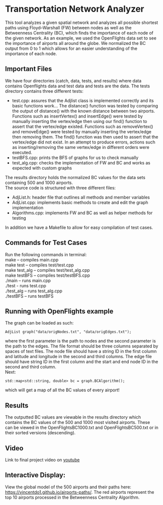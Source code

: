 # Transportation Network Analyzer
This tool analyzes a given spatial network and analyzes all possible shortest paths using Floyd–Warshall (FW) between nodes as well as the Betweenness Centrality (BC), which finds the importance of each node of the given network. As an example, we used the OpenFlights data set to see the importance of airports all around the globe. We normalized the BC output from 0 to 1 which allows for an easier understanding of the importance of each node.
## Important Files
We have four directories (catch, data, tests, and results) where data contains Openflights data and test data and tests are the data. The tests directory contains three different tests:
- test.cpp: assures that the Adjlist class is implemented correctly and its basic functions work... The distance() function was tested by comparing the output of distance() with the known distance between two airports. Functions such as insertVertex() and insertEdge() were tested by manually inserting the vertex/edge then using our find() function to assert that the vertex/edge existed. Functions such as removeVertex() and removeEdge() were tested by manually inserting the vertex/edge then removing them. The find() function was then used to assert that the vertex/edge did not exist. In an attempt to produce errors, actions such as inserting/removing the same vertex/edge in different orders were executed.
- testBFS.cpp: prints the BFS of graphs for us to check manually
- test_alg.cpp: checks the implementation of FW and BC and works as expected with custom graphs

The results directory holds the normalized BC values for the data sets containing 500 and 1000 airports.\
The source code is structured with three different files:
- AdjList.h: header file that outlines all methods and member variables
- AdjList.cpp: implements basic methods to create and edit the graph implementation
- Algorithms.cpp: implements FW and BC as well as helper methods for testing

In addition we have a Makefile to allow for easy compilation of test cases.
## Commands for Test Cases
Run the following commands in terminal:\
make – compiles main.cpp\
make test – compiles test/test.cpp\
make test_alg – compiles test/test_alg.cpp\
make testBFS – compiles test/testBFS.cpp\
./main – runs main.cpp\
./test - runs test.cpp\
./test_alg – runs test_alg.cpp\
./testBFS – runs testBFS
## Running with OpenFlights example
The graph can be loaded as such:
```
AdjList graph("data/origNodes.txt", "data/origEdges.txt");
```
where the first parameter is the path to nodes and the second parameter is the path to the edges. The file format should be three columns separated by spaces of text files. The node file should have a string ID in the first column and latitude and longitude in the second and third columns. The edge file should have string ID in the first column and the start and end node ID in the second and third column.\
Next:
```
std::map<std::string, double> bc = graph.BCAlgorithm();
```
which will get a map of all the BC values of every airport!
## Results
The outputted BC values are viewable in the results directory which contains the BC values of the 500 and 1000 most visited airports. These can be viewed in the OpenFlightsBC1000.txt and OpenFlightsBC500.txt or in their sorted versions (descending).
## Video
Link to final project video on [youtube](https://www.youtube.com/watch?v=P4iwqSvMmCA&ab_channel=TylerShu)
## Interactive Display:
View the global model of the 500 airports and their paths here: https://vincentdo1.github.io/airports-paths/. The red airports represent the top 10 airports processed in the Betweenness Centrality Algorithm.
